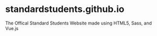 # standardstudents.github.io
The Offical Standard Students Website made using HTML5, Sass, and Vue.js
